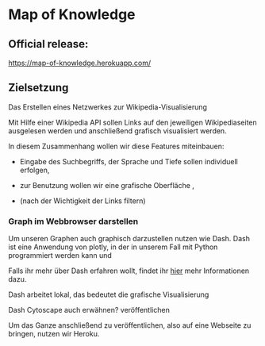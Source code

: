 # Map of Knowledge

## Official release:
https://map-of-knowledge.herokuapp.com/

## Zielsetzung
Das Erstellen eines Netzwerkes zur Wikipedia-Visualisierung

Mit Hilfe einer Wikipedia API sollen Links auf den jeweiligen Wikipediaseiten ausgelesen werden und anschließend grafisch visualisiert werden.

In diesem Zusammenhang wollen wir diese Features miteinbauen:

* Eingabe des Suchbegriffs, der Sprache und Tiefe sollen individuell erfolgen,

* zur Benutzung wollen wir eine grafische Oberfläche ,

* (nach der Wichtigkeit der Links filtern)

### Graph im Webbrowser darstellen

Um unseren Graphen auch graphisch darzustellen nutzen wie Dash. Dash ist eine Anwendung von plotly, in der in unserem Fall mit Python programmiert werden kann und

Falls ihr mehr über Dash erfahren wollt, findet ihr [hier](https://dash.plotly.com/) mehr Informationen dazu.

Dash arbeitet lokal, das bedeutet die grafische Visualisierung

Dash Cytoscape auch erwähnen?
veröffentlichen

Um das Ganze anschließend zu veröffentlichen, also auf eine Webseite zu bringen, nutzen wir Heroku. 
